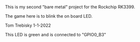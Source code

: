 This is my second "bare metal" project for the Rockchip RK3399.

The game here is to blink the on board LED.

Tom Trebisky  1-1-2022

This LED is green and is connected to "GPIO0_B3"
